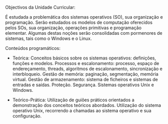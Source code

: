 Objectivos da Unidade Curricular:

É estudada a problemática dos sistemas operativos (SO), sua organização e programação. Serão estudados os modelos de computação oferecidos pelos SOs, sua organização, operações primitivas e programação elementar. Algumas destas noções serão consolidadas com pormenores de sistemas, tais como o Windows e o Linux.  

 
Conteúdos programáticos:

- Teórica: Conceitos básicos sobre os sistemas operativos: definições, funções e modelos. Processos e escalonamento: processo, espaço de endereçamento, threads, algoritmos de escalonamento, sincronização e interbloqueio. Gestão de memória: paginação, segmentação, memória virtual. Gestão de armazenamento: sistema de ficheiros e sistemas de entradas e saídas. Proteção. Segurança. Sistemas operativos Unix e Windows. 

- Teórico-Prática: Utilização de guiões práticos orientados a demonstração dos conceitos teóricos abordados. Utilização do sistema operativo Unix, recorrendo a chamadas ao sistema operativo e sua configuração.
